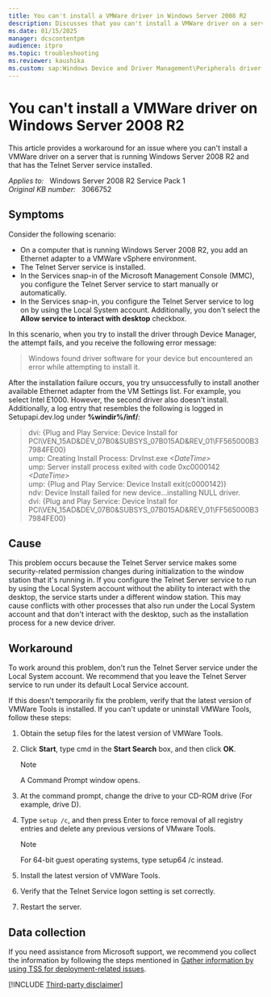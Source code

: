```yaml
---
title: You can't install a VMWare driver in Windows Server 2008 R2
description: Discusses that you can't install a VMWare driver on a server that is running Windows Server 2008 R2 and that has the Telnet Server service installed. Provides a workaround.
ms.date: 01/15/2025
manager: dcscontentpm
audience: itpro
ms.topic: troubleshooting
ms.reviewer: kaushika
ms.custom: sap:Windows Device and Driver Management\Peripherals driver installation or update, csstroubleshoot
---
```

# You can't install a VMWare driver on Windows Server 2008 R2

This article provides a workaround for an issue where you can't install a VMWare driver on a server that is running Windows Server 2008 R2 and that has the Telnet Server service installed.  

_Applies to:_ &nbsp; Windows Server 2008 R2 Service Pack 1  
_Original KB number:_ &nbsp; 3066752

## Symptoms

Consider the following scenario:  

- On a computer that is running Windows Server 2008 R2, you add an Ethernet adapter to a VMWare vSphere environment.
- The Telnet Server service is installed.
- In the Services snap-in of the Microsoft Management Console (MMC), you configure the Telnet Server service to start manually or automatically.
- In the Services snap-in, you configure the Telnet Server service to log on by using the Local System account. Additionally, you don't select the **Allow service to interact with desktop** checkbox.

In this scenario, when you try to install the driver through Device Manager, the attempt fails, and you receive the following error message:

> Windows found driver software for your device but encountered an error while attempting to install it.

After the installation failure occurs, you try unsuccessfully to install another available Ethernet adapter from the VM Settings list. For example, you select Intel E1000. However, the second driver also doesn't install. Additionally, a log entry that resembles the following is logged in Setupapi.dev.log under **%windir%/inf/**:

> dvi: {Plug and Play Service: Device Install for PCI\VEN_15AD&DEV_07B0&SUBSYS_07B015AD&REV_01\FF565000B37984FE00}  
ump: Creating Install Process: DrvInst.exe *\<DateTime>*  
ump: Server install process exited with code 0xc0000142 *\<DateTime>*  
ump: {Plug and Play Service: Device Install exit(c0000142)}  
ndv: Device Install failed for new device...installing NULL driver.  
dvi: {Plug and Play Service: Device Install for PCI\VEN_15AD&DEV_07B0&SUBSYS_07B015AD&REV_01\FF565000B37984FE00}  

## Cause

This problem occurs because the Telnet Server service makes some security-related permission changes during initialization to the window station that it's running in. If you configure the Telnet Server service to run by using the Local System account without the ability to interact with the desktop, the service starts under a different window station. This may cause conflicts with other processes that also run under the Local System account and that don't interact with the desktop, such as the installation process for a new device driver.

## Workaround

To work around this problem, don't run the Telnet Server service under the Local System account. We recommend that you leave the Telnet Server service to run under its default Local Service account.

If this doesn't temporarily fix the problem, verify that the latest version of VMWare Tools is installed. If you can't update or uninstall VMWare Tools, follow these steps:  

1. Obtain the setup files for the latest version of VMWare Tools.
2. Click **Start**, type cmd in the **Start Search** box, and then click **OK**.

    > [!NOTE]
    > A Command Prompt window opens.
3. At the command prompt, change the drive to your CD-ROM drive (For example, drive D).
4. Type `setup /c`, and then press Enter to force removal of all registry entries and delete any previous versions of VMware Tools.

    > [!NOTE]
    > For 64-bit guest operating systems, type setup64 /c instead.
5. Install the latest version of VMWare Tools.
6. Verify that the Telnet Service logon setting is set correctly.
7. Restart the server.

## Data collection

If you need assistance from Microsoft support, we recommend you collect the information by following the steps mentioned in [Gather information by using TSS for deployment-related issues](../../windows-client/windows-troubleshooters/gather-information-using-tss-deployment.md).

[!INCLUDE [Third-party disclaimer](../../includes/third-party-disclaimer.md)]
